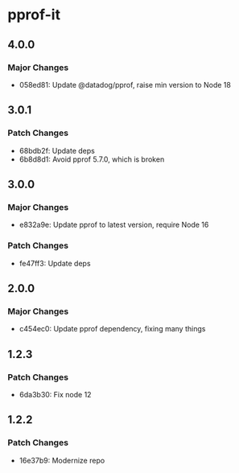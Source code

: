 # pprof-it

## 4.0.0

### Major Changes

- 058ed81: Update @datadog/pprof, raise min version to Node 18

## 3.0.1

### Patch Changes

- 68bdb2f: Update deps
- 6b8d8d1: Avoid pprof 5.7.0, which is broken

## 3.0.0

### Major Changes

- e832a9e: Update pprof to latest version, require Node 16

### Patch Changes

- fe47ff3: Update deps

## 2.0.0

### Major Changes

- c454ec0: Update pprof dependency, fixing many things

## 1.2.3

### Patch Changes

- 6da3b30: Fix node 12

## 1.2.2

### Patch Changes

- 16e37b9: Modernize repo
